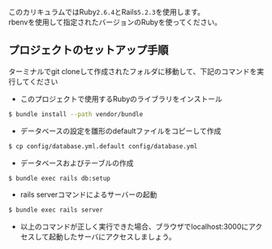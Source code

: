 このカリキュラムではRuby`2.6.4`とRails`5.2.3`を使用します。  
rbenvを使用して指定されたバージョンのRubyを使ってください。

## プロジェクトのセットアップ手順
ターミナルでgit cloneして作成されたフォルダに移動して、下記のコマンドを実行してください

- このプロジェクトで使用するRubyのライブラリをインストール
```bash
$ bundle install --path vendor/bundle
```

- データベースの設定を雛形のdefaultファイルをコピーして作成

```bash
$ cp config/database.yml.default config/database.yml
```


- データベースおよびテーブルの作成

```bash
$ bundle exec rails db:setup
```

- rails serverコマンドによるサーバーの起動

```bash
$ bundle exec rails server
```

- 以上のコマンドが正しく実行できた場合、ブラウザでlocalhost:3000にアクセスして起動したサーバにアクセスしましょう。
